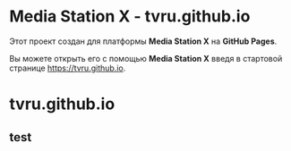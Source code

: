 # Media Station X - tvru.github.io
Этот проект создан для платформы **Media Station X** на **GitHub Pages**.

Вы можете открыть его с помощью **Media Station X** введя в стартовой странице https://tvru.github.io.

# tvru.github.io
## test